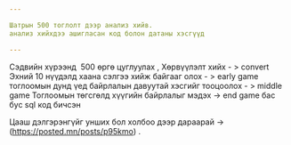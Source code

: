 ```yaml
---

Шатрын 500 тоглолт дээр анализ хийв. 
анализ хийхдээ ашигласан код болон датаны хэсгүүд 

---
```

Сэдвийн хүрээнд 
500 өргө цуглуулах , Хөрвүүлэлт хийх - > convert 
Эхний 10 нүүдэлд хаана сэлгээ хийж байгааг олох - > early game 
тоглоомын дунд үед байрлалын давуутай хэсгийг тооцоолох - > middle game 
Тоглоомын төгсгөлд хүүгийн байрлалыг мэдэх -> end game 
бас бус sql код бичсэн 


Цааш дэлгэрэнгүйг унших бол холбоо дээр дараарай → (https://posted.mn/posts/p95kmo) . 
